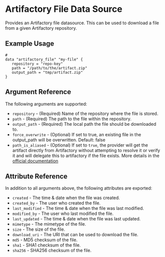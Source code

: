 # Artifactory File Data Source

Provides an Artifactory file datasource. This can be used to download a file from a given Artifactory repository.

## Example Usage

```hcl
# 
data "artifactory_file" "my-file" {
   repository = "repo-key"
   path = "/path/to/the/artifact.zip"
   output_path = "tmp/artifact.zip"
}
```

## Argument Reference

The following arguments are supported:

* `repository` - (Required) Name of the repository where the file is stored.
* `path` - (Required) The path to the file within the repository.
* `output_path` - (Required) The local path the file should be downloaded to.
* `force_overwrite` - (Optional) If set to true, an existing file in the output_path will be overwritten. Default: false
* `path_is_aliased` - (Optional) If set to `true`, the provider will get the artifact directly from Artifactory without attempting to resolve it or verify it and will delegate this to artifactory 
   if the file exists. More details in the [official documentation](https://www.jfrog.com/confluence/display/JFROG/Artifactory+REST+API#ArtifactoryRESTAPI-RetrieveLatestArtifact)

## Attribute Reference

In addition to all arguments above, the following attributes are exported:

* `created` - The time & date when the file was created.
* `created_by` - The user who created the file.
* `last_modified` - The time & date when the file was last modified.
* `modified_by` - The user who last modified the file.
* `last_updated` - The time & date when the file was last updated.
* `mimetype` - The mimetype of the file.
* `size` - The size of the file.
* `download_uri` - The URI that can be used to download the file.
* `md5` - MD5 checksum of the file.
* `sha1` - SHA1 checksum of the file.
* `sha256` - SHA256 checksum of the file.
